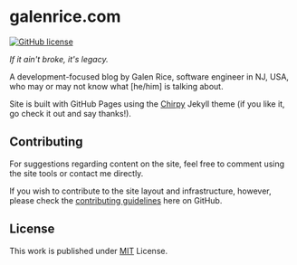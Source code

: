 # galenrice.com

[![GitHub license](https://img.shields.io/github/license/griceturrble/galenrice.com.svg)](https://github.com/griceturrble/galenrice.com/blob/main/LICENSE)

*If it ain't broke, it's legacy.*

A development-focused blog by Galen Rice, software engineer in NJ, USA, who may or may not know what [he/him] is talking about.

Site is built with GitHub Pages using the [Chirpy][chirpy_theme_github] Jekyll theme (if you like it, go check it out and say thanks!).

## Contributing

For suggestions regarding content on the site, feel free to comment using the site tools or contact me directly.

If you wish to contribute to the site layout and infrastructure, however, please check the [contributing guidelines][contributing_guidelines] here on GitHub.

## License

This work is published under [MIT](https://github.com/griceturrble/galenrice.com/blob/main/LICENSE) License.

[chirpy_theme_github]: https://github.com/cotes2020/jekyll-theme-chirpy
[contributing_guidelines]: .github/CONTRIBUTING.md
